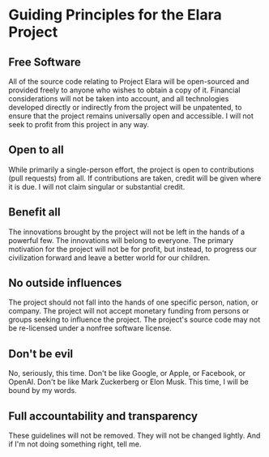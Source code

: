# Guiding Principles for the Elara Project

## Free Software

All of the source code relating to Project Elara will be open-sourced and provided freely to anyone who wishes to obtain a copy of it. Financial considerations will not be taken into account, and all technologies developed directly or indirectly from the project will be unpatented, to ensure that the project remains universally open and accessible. I will not seek to profit from this project in any way.

## Open to all

While primarily a single-person effort, the project is open to contributions (pull requests) from all. If contributions are taken, credit will be given where it is due. I will not claim singular or substantial credit.

## Benefit all

The innovations brought by the project will not be left in the hands of a powerful few. The innovations will belong to everyone. The primary motivation for the project will not be for profit, but instead, to progress our civilization forward and leave a better world for our children.

## No outside influences

The project should not fall into the hands of one specific person, nation, or company. The project will not accept monetary funding from persons or groups seeking to influence the project. The project's source code may not be re-licensed under a nonfree software license.

## Don't be evil

No, seriously, this time. Don't be like Google, or Apple, or Facebook, or OpenAI. Don't be like Mark Zuckerberg or Elon Musk. This time, I will be bound by my words.

## Full accountability and transparency

These guidelines will not be removed. They will not be changed lightly. And if I'm not doing something right, tell me.
